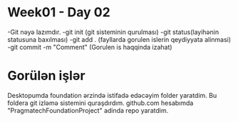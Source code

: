 # Week01 - Day 02
-Git nəyə lazımdır.
-git init (git sisteminin qurulması)
-git status(layihənin statusuna baxılması)
-git add . (fayllarda gorulen islerin qeydiyyata alinmasi)
-git commit -m "Comment" (Gorulen is haqqinda izahat)

# Gorülən işlər
Desktopumda foundation ərzində istifadə edəcəyim folder yaratdim.
Bu foldera git izləmə sistemini quraşdırdım.
github.com hesabımda "PragmatechFoundationProject" adinda repo yaratdim.